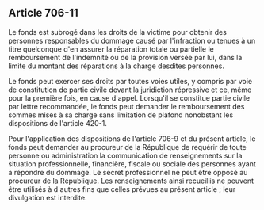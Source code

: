 Article 706-11
----
Le fonds est subrogé dans les droits de la victime pour obtenir des personnes
responsables du dommage causé par l'infraction ou tenues à un titre quelconque
d'en assurer la réparation totale ou partielle le remboursement de l'indemnité
ou de la provision versée par lui, dans la limite du montant des réparations à
la charge desdites personnes.

Le fonds peut exercer ses droits par toutes voies utiles, y compris par voie de
constitution de partie civile devant la juridiction répressive et ce, même pour
la première fois, en cause d'appel. Lorsqu'il se constitue partie civile par
lettre recommandée, le fonds peut demander le remboursement des sommes mises à
sa charge sans limitation de plafond nonobstant les dispositions de l'article
420-1.

Pour l'application des dispositions de l'article 706-9 et du présent article, le
fonds peut demander au procureur de la République de requérir de toute personne
ou administration la communication de renseignements sur la situation
professionnelle, financière, fiscale ou sociale des personnes ayant à répondre
du dommage. Le secret professionnel ne peut être opposé au procureur de la
République. Les renseignements ainsi recueillis ne peuvent être utilisés à
d'autres fins que celles prévues au présent article ; leur divulgation est
interdite.
